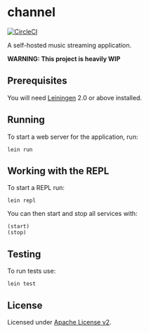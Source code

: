 # channel

[![CircleCI](https://circleci.com/gh/kalouantonis/channel.svg?style=svg)](https://circleci.com/gh/kalouantonis/channel)

A self-hosted music streaming application.

**WARNING: This project is heavily WIP**

## Prerequisites

You will need [Leiningen][1] 2.0 or above installed.

[1]: https://github.com/technomancy/leiningen

## Running

To start a web server for the application, run:

    lein run
    
## Working with the REPL

To start a REPL run:

    lein repl
    
You can then start and stop all services with:

    (start)
    (stop)
    
## Testing

To run tests use:

    lein test

## License


Licensed under [Apache License v2](LICENSE).
